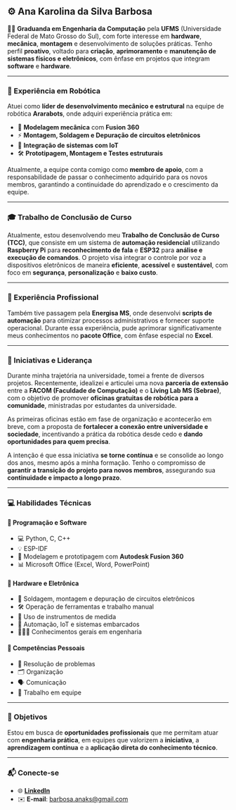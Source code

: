 ## ⚙️ Ana Karolina da Silva Barbosa

👩🏻 **Graduanda em Engenharia da Computação** pela **UFMS** (Universidade Federal de Mato Grosso do Sul), com forte interesse em **hardware**, **mecânica**, **montagem** e desenvolvimento de soluções práticas. Tenho perfil **proativo**, voltado para **criação**, **aprimoramento** e **manutenção de sistemas físicos e eletrônicos**, com ênfase em projetos que integram **software** e **hardware**.

---

### 🤖 Experiência em Robótica

Atuei como **líder de desenvolvimento mecânico e estrutural** na equipe de robótica **Ararabots**, onde adquiri experiência prática em:

- 📝 **Modelagem mecânica** com **Fusion 360**
- ⚡ **Montagem, Soldagem e Depuração de circuitos eletrônicos**
- 🛜 **Integração de sistemas com IoT**
- 🛠️ **Prototipagem, Montagem e Testes estruturais**

Atualmente, a equipe conta comigo como **membro de apoio**, com a responsabilidade de passar o conhecimento adquirido para os novos membros, garantindo a continuidade do aprendizado e o crescimento da equipe.

---

### 🎓 Trabalho de Conclusão de Curso

Atualmente, estou desenvolvendo meu **Trabalho de Conclusão de Curso (TCC)**, que consiste em um sistema de **automação residencial** utilizando **Raspberry Pi** para **reconhecimento de fala** e **ESP32** para **análise e execução de comandos**. O projeto visa integrar o controle por voz a dispositivos eletrônicos de maneira **eficiente**, **acessível** e **sustentável**, com foco em **segurança**, **personalização** e **baixo custo**.

---

### 🏢 Experiência Profissional

Também tive passagem pela **Energisa MS**, onde desenvolvi **scripts de automação** para otimizar processos administrativos e fornecer suporte operacional. Durante essa experiência, pude aprimorar significativamente meus conhecimentos no **pacote Office**, com ênfase especial no **Excel**.

---

### 🌟 Iniciativas e Liderança

Durante minha trajetória na universidade, tomei a frente de diversos projetos. Recentemente, idealizei e articulei uma nova **parceria de extensão** entre a **FACOM (Faculdade de Computação)** e o **Living Lab MS (Sebrae)**, com o objetivo de promover **oficinas gratuitas de robótica para a comunidade**, ministradas por estudantes da universidade.

As primeiras oficinas estão em fase de organização e acontecerão em breve, com a proposta de **fortalecer a conexão entre universidade e sociedade**, incentivando a prática da robótica desde cedo e **dando oportunidades para quem precisa**.

A intenção é que essa iniciativa **se torne contínua** e se consolide ao longo dos anos, mesmo após a minha formação. Tenho o compromisso de **garantir a transição do projeto para novos membros**, assegurando sua **continuidade e impacto a longo prazo**.

---

### 💻 Habilidades Técnicas

#### 🧠 Programação e Software
- 💻 Python, C, C++
- 💡 ESP-IDF
- 🧱 Modelagem e prototipagem com **Autodesk Fusion 360**
- 📊 Microsoft Office (Excel, Word, PowerPoint)

#### 🔧 Hardware e Eletrônica
- 🔩 Soldagem, montagem e depuração de circuitos eletrônicos
- 🛠️ Operação de ferramentas e trabalho manual
- 📏 Uso de instrumentos de medida
- 🛜 Automação, IoT e sistemas embarcados
- 👩🏻‍🔧 Conhecimentos gerais em engenharia

#### 🤝 Competências Pessoais
- 🧩 Resolução de problemas
- 🗂️ Organização
- 🗣️ Comunicação
- 👥 Trabalho em equipe

---

### 🎯 Objetivos

Estou em busca de **oportunidades profissionais** que me permitam atuar com **engenharia prática**, em equipes que valorizem a **iniciativa**, a **aprendizagem contínua** e a **aplicação direta do conhecimento técnico**.

---

### 📬 **Conecte-se**

- 🌐 **[LinkedIn](www.linkedin.com/in/ana-barbosa-064521243)**
- ✉️ **E-mail**: [barbosa.anaks@gmail.com](barbosa.anaks@gmail.com)


